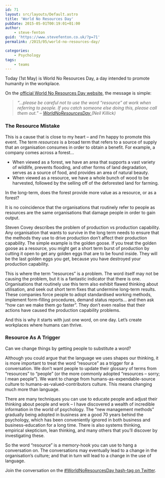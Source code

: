 ```yaml
---
id: 71
layout: src/layouts/Default.astro
title: 'World No Resources Day'
pubDate: 2015-05-01T00:19:01+01:00
author:
    - steve-fenton
guid: 'https://www.stevefenton.co.uk/?p=71'
permalink: /2015/05/world-no-resources-day/

categories:
    - Psychology
tags:
    - teams
---
```


Today (1st May) is World No Resources Day, a day intended to promote humanity in the workplace.

On the [official World No Resources Day website](http://worldnoresourcesday.com/), the message is simple:

> *“…please be careful not to use the word “resource” at work when referring to people. If you catch someone else doing this, please call them out.” – [WorldNoResourcesDay ](http://worldnoresourcesday.com/)(Neil Killick)*

### The Resource Mistake

This is a cause that is close to my heart – and I’m happy to promote this event. The term *resources* is a broad term that refers to a source of supply that an organisation consumes in order to obtain a benefit. For example, a company comes across a forest…

- When viewed as a forest, we have an area that supports a vast variety of wildlife, prevents flooding, and other forms of land degradation, serves as a source of food, and provides an area of natural beauty.
- When viewed as a resource, we have a whole bunch of wood to be harvested, followed by the selling off of the deforested land for farming.

In the long-term, does the forest provide more value as a resource, or as a forest?

It is no coincidence that the organisations that routinely refer to people as resources are the same organisations that damage people in order to gain output.

Steven Covey describes the problem of production vs production capability. Any organisation that wants to survive in the long term needs to ensure that the methods they use to drive production don’t affect their production capability. The simple example is the golden goose. If you treat the golden goose as a resource, you might get a short term burst of production by cutting it open to get any golden eggs that are to be found inside. They will be the last golden eggs you get, because you have destroyed your production capability.

This is where the term “resources” is a problem. The word itself may not be causing the problem, but it is a fantastic indicator that there is one. Organisations that routinely use this term also exhibit flawed thinking about utilisation, and seek out short term fixes that undermine long-term results. These companies force people to adopt standardised working methods, implement form-filling procedures, demand status reports… and then ask “how can we make them go faster”. They don’t even realise that their actions have caused the production capability problems.

And this is why it starts with just one word, on one day. Let’s create workplaces where humans can thrive.

### Resource As A Trigger

Can we change things by getting people to substitute a word?

Although you could argue that the language we uses shapes our thinking, it is more important to treat the word “resource” as a trigger for a conversation. We don’t want people to update their glossary of terms from “resources” to “people” (or the more commonly adopted “resources – sorry; I mean people”). We want to change from humans-as-expendable-source culture to humans-as-valued-contributors culture. This means changing much more than language.

There are many techniques you can use to educate people and adjust their thinking about people and work – I have discovered a wealth of incredible information in the world of psychology. The “new management methods” gradually being adopted in business are a good 70 years behind the psychology, which has been conveniently ignored in both business and business-education for a long time. There is also systems thinking, empirical skepticism, lean thinking, and many others that you’ll discover by investigating these.

So the word “resource” is a memory-hook you can use to hang a conversation on. The conversations may eventually lead to a change in the organisation’s culture; and that in turn will lead to a change in the use of language.

Join the conversation on the [\#WorldNoResourcesDay hash-tag on Twitter](https://twitter.com/hashtag/WorldNoResourcesDay).